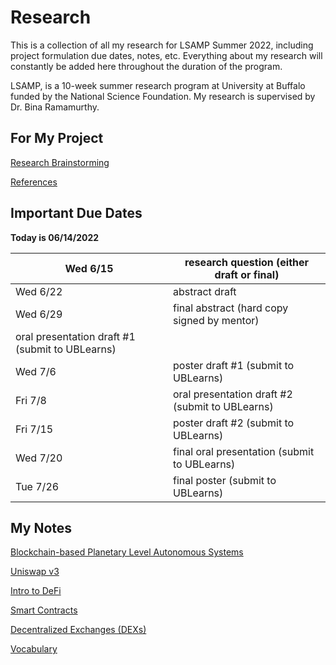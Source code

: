 # Research

This is a collection of all my research for LSAMP Summer 2022, including project formulation due dates, notes, etc. Everything about my research will constantly be added here throughout the duration of the program.

LSAMP, is a 10-week summer research program at University at Buffalo funded by the National Science Foundation. My research is supervised by Dr. Bina Ramamurthy.

## For My Project

[Research Brainstorming](Research%20Brainstorming%204b2f2a20502a48e5b45a1c2554f3d7d3.md)

[References](References%2074c3a3d23d8a49d6838f357358c0fc11.md)

## Important Due Dates

**Today is 06/14/2022** 

| Wed 6/15 | research question (either draft or final) |
| --- | --- |
| Wed 6/22 | abstract draft |
| Wed 6/29 | final abstract (hard copy signed by mentor)
oral presentation draft #1 (submit to UBLearns) |
| Wed 7/6 | poster draft #1 (submit to UBLearns) |
| Fri 7/8 | oral presentation draft #2 (submit to UBLearns) |
| Fri 7/15 | poster draft #2 (submit to UBLearns) |
| Wed 7/20 | final oral presentation (submit to UBLearns) |
| Tue 7/26 | final poster (submit to UBLearns) |

## My Notes

[Blockchain-based Planetary Level Autonomous Systems](Blockchain-based%20Planetary%20Level%20Autonomous%20System%207acb6c2ad0824c17ba0ea58f0b280acd.md)

[Uniswap v3 ](Uniswap%20v3%20263925ade73946c29c23e1dd6cad6523.md)

[Intro to DeFi](Intro%20to%20DeFi%206aceca244b274a4a90f6780bae4d9f5b.md)

[Smart Contracts](Smart%20Contracts%2018ee6e997b97451c966c3a42b4ccbc60.md)

[Decentralized Exchanges (DEXs)](Decentralized%20Exchanges%20(DEXs)%202ae013293e4a4c0cb2461c42dc48714c.md)

[Vocabulary](Vocabulary%2079255576cd6c477c99966ab7f6c17bec.md)